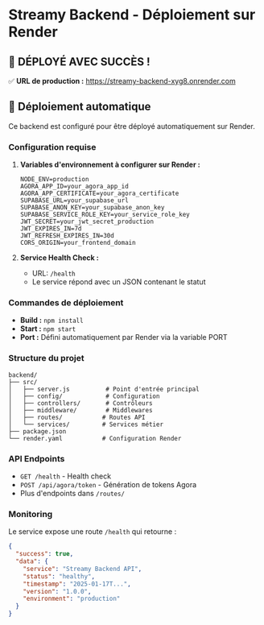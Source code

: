 # Streamy Backend - Déploiement sur Render

## 🎉 **DÉPLOYÉ AVEC SUCCÈS !**

✅ **URL de production :** https://streamy-backend-xyg8.onrender.com

## 🚀 Déploiement automatique

Ce backend est configuré pour être déployé automatiquement sur Render.

### Configuration requise

1. **Variables d'environnement à configurer sur Render :**
   ```
   NODE_ENV=production
   AGORA_APP_ID=your_agora_app_id
   AGORA_APP_CERTIFICATE=your_agora_certificate
   SUPABASE_URL=your_supabase_url
   SUPABASE_ANON_KEY=your_supabase_anon_key
   SUPABASE_SERVICE_ROLE_KEY=your_service_role_key
   JWT_SECRET=your_jwt_secret_production
   JWT_EXPIRES_IN=7d
   JWT_REFRESH_EXPIRES_IN=30d
   CORS_ORIGIN=your_frontend_domain
   ```

2. **Service Health Check :**
   - URL: `/health`
   - Le service répond avec un JSON contenant le statut

### Commandes de déploiement

- **Build :** `npm install`
- **Start :** `npm start`
- **Port :** Défini automatiquement par Render via la variable PORT

### Structure du projet

```
backend/
├── src/
│   ├── server.js          # Point d'entrée principal
│   ├── config/            # Configuration
│   ├── controllers/       # Contrôleurs
│   ├── middleware/        # Middlewares
│   ├── routes/           # Routes API
│   └── services/         # Services métier
├── package.json
└── render.yaml           # Configuration Render
```

### API Endpoints

- `GET /health` - Health check
- `POST /api/agora/token` - Génération de tokens Agora
- Plus d'endpoints dans `/routes/`

### Monitoring

Le service expose une route `/health` qui retourne :
```json
{
  "success": true,
  "data": {
    "service": "Streamy Backend API",
    "status": "healthy",
    "timestamp": "2025-01-17T...",
    "version": "1.0.0",
    "environment": "production"
  }
}
```
